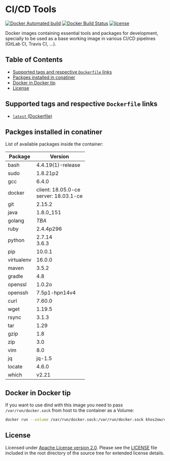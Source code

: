 # CI/CD Tools

[![Docker Automated build](https://img.shields.io/docker/automated/khos2ow/ci-cd-tools.svg)](https://hub.docker.com/r/khos2ow/ci-cd-tools/)
[![Docker Build Status](https://img.shields.io/docker/build/khos2ow/ci-cd-tools.svg)](https://hub.docker.com/r/khos2ow/ci-cd-tools/builds/)
[![license](https://img.shields.io/github/license/khos2ow/ci-cd-tools.svg)](https://github.com/khos2ow/ci-cd-tools/blob/master/LICENSE)

Docker images containing essential tools and packages for development, specially to be used as a base working image in various CI/CD pipelines (GitLab CI, Travis CI, ...).

## Table of Contents

- [Supported tags and respective `Dockerfile` links](#supported-tags-and-respective-dockerfile-links)
- [Packges installed in conatiner](#packges-installed-in-conatiner)
- [Docker in Docker tip](#docker-in-docker-tip)
- [License](#license)

## Supported tags and respective `Dockerfile` links

- [`latest` (Dockerfile)](https://github.com/khos2ow/ci-cd-tools/blob/master/Dockerfile)

## Packges installed in conatiner

List of available packages inside the container:

| Package    | Version             |
|------------|---------------------|
| bash       | 4.4.19(1)-release   |
| sudo       | 1.8.21p2            |
| gcc        | 6.4.0               |
| docker     | client: 18.05.0-ce<br />server: 18.03.1-ce  |
| git        | 2.15.2              |
| java       | 1.8.0_151           |
| golang     | _TBA_               |
| ruby       | 2.4.4p296           |
| python     | 2.7.14<br />3.6.3   |
| pip        | 10.0.1              |
| virtualenv | 16.0.0              |
| maven      | 3.5.2               |
| gradle     | 4.8                 |
| openssl    | 1.0.2o              |
| openssh    | 7.5p1-hpn14v4       |
| curl       | 7.60.0              |
| wget       | 1.19.5              |
| rsync      | 3.1.3               |
| tar        | 1.29                |
| gzip       | 1.8                 |
| zip        | 3.0                 |
| vim        | 8.0                 |
| jq         | jq-1.5              |
| locate     | 4.6.0               |
| which      | v2.21               |

## Docker in Docker tip

If you want to use dind with this image you need to pass `/var/run/docker.sock` from host to the container as a Volume:

```bash
docker run --volume /var/run/docker.sock:/var/run/docker.sock khos2ow/ci-cd-tools
```

## License

Licensed under [Apache License version 2.0](http://www.apache.org/licenses/LICENSE-2.0). Please see the [LICENSE](https://github.com/khos2ow/ci-cd-tools/blob/master/LICENSE) file included in the root directory of the source tree for extended license details.
